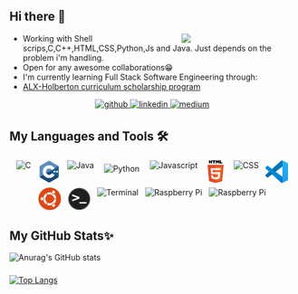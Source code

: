 ## Hi there 👋

<a href="myoctocat">
  <img align="right" src="https://myoctocat.com/assets/images/base-octocat.svg" width=200 />
</a>


- Working with Shell scrips,C,C++,HTML,CSS,Python,Js and Java. Just depends on the problem i'm handling.
- Open for any awesome collaborations😁
- I'm currently learning Full Stack Software Engineering through: 
- [ALX-Holberton curriculum scholarship program](https://www.alxafrica.com/) 

<div align="center">
  <a href="https://github.com/Sylvester254" target="_blank">
    <img src=https://img.shields.io/badge/github-%2324292e.svg?&style=for-the-badge&logo=github&logoColor=white alt=github style="margin-bottom: 5px;" />
  </a>
  <a href="linkedin.com/in/sylvester-kiranga-68a28220b" target="_blank">
    <img src=https://img.shields.io/badge/linkedin-%231E77B5.svg?&style=for-the-badge&logo=linkedin&logoColor=white alt=linkedin style="margin-bottom: 5px;" />
  </a>
  <a href="https://medium.com/@slynganga59" target="_blank">
    <img src=https://img.shields.io/badge/medium-%23292929.svg?&style=for-the-badge&logo=medium&logoColor=white alt=medium style="margin-bottom: 5px;" />
  </a>  
</div>


## My Languages and Tools :hammer_and_wrench:
<p align="center">
<img src="https://toppng.com/uploads/preview/c-programming-icon-c-programming-language-logo-11562945679duaxtn3yq0.png" alt="C" height="40" style="vertical-align:top; margin:4px">
<img src="https://raw.githubusercontent.com/github/explore/80688e429a7d4ef2fca1e82350fe8e3517d3494d/topics/cpp/cpp.png" alt="C++" height="40" style="vertical-align:top; margin:4px">
<img src="https://icon-library.com/images/java-icon/java-icon-1.jpg" alt="Java" height="40" style="vertical-align:top; margin:4px">
<img style="margin: 10px" src="https://upload.wikimedia.org/wikipedia/commons/c/c3/Python-logo-notext.svg" alt="Python" height="40" />
<img src="https://e7.pngegg.com/pngimages/780/695/png-clipart-javascript-comment-html-logo-international-conference-on-missions-node-js-icon-angle-text-thumbnail.png" alt="Javascript" height="40" style="vertical-align:top; margin:4px">
<img src="https://raw.githubusercontent.com/github/explore/80688e429a7d4ef2fca1e82350fe8e3517d3494d/topics/html/html.png" alt="HTML" height="40" style="vertical-align:top; margin:4px">
 <img src="https://upload.wikimedia.org/wikipedia/commons/thumb/d/d5/CSS3_logo_and_wordmark.svg/1200px-CSS3_logo_and_wordmark.svg.png" alt="CSS" height="40" style="vertical-align:top; margin:4px">
 <img src="https://raw.githubusercontent.com/github/explore/80688e429a7d4ef2fca1e82350fe8e3517d3494d/topics/visual-studio-code/visual-studio-code.png" alt="VS Code" height="40" style="vertical-align:top; margin:4px">
 <img src="https://raw.githubusercontent.com/github/explore/80688e429a7d4ef2fca1e82350fe8e3517d3494d/topics/ubuntu/ubuntu.png" alt="Ubuntu" height="40" style="vertical-align:top; margin:4px"> 
 <img src="https://raw.githubusercontent.com/github/explore/80688e429a7d4ef2fca1e82350fe8e3517d3494d/topics/terminal/terminal.png" alt="Terminal" height="40" style="vertical-align:top; margin:4px"> 
 <img src="https://upload.wikimedia.org/wikipedia/commons/thumb/3/3f/Git_icon.svg/1024px-Git_icon.svg.png" alt="Terminal" height="40" style="vertical-align:top; margin:4px"> 
<img src="https://cdn-icons-png.flaticon.com/512/5969/5969184.png" alt="Raspberry Pi" height="40" style="vertical-align:top; margin:4px">
<img src="https://upload.wikimedia.org/wikipedia/commons/thumb/8/87/Arduino_Logo.svg/720px-Arduino_Logo.svg.png?20200922062315" alt="Raspberry Pi" height="40" style="vertical-align:top; margin:4px">
</p>

## My GitHub Stats✨
![Anurag's GitHub stats](https://github-readme-stats.vercel.app/api?username=Sylvester254&show_icons=true&theme=nightowl&count_private=true&hide_border=true)
###
[![Top Langs](https://github-readme-stats.vercel.app/api/top-langs/?username=Sylvester254&layout=compact&langs_count=10&theme=nightowl&hide_border=true)](https://github.com/anuraghazra/github-readme-stats)






<!--
**Sylvester254/Sylvester254** is a ✨ _special_ ✨ repository because its `README.md` (this file) appears on your GitHub profile.

Here are some ideas to get you started:

- 🔭 I’m currently working on ...
- 🌱 I’m currently learning ...
- 👯 I’m looking to collaborate on ...
- 🤔 I’m looking for help with ...
- 💬 Ask me about ...
- 📫 How to reach me: ...
- 😄 Pronouns: ...
- ⚡ Fun fact: ...
-->
